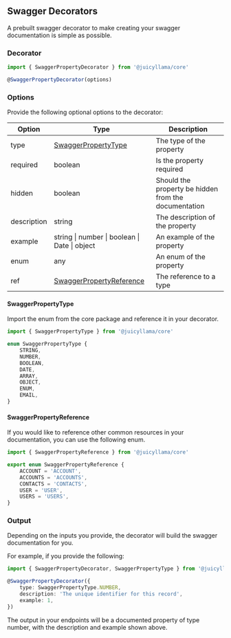 ## Swagger Decorators

A prebuilt swagger decorator to make creating your swagger documentation is simple as possible.

### Decorator

```typescript
import { SwaggerPropertyDecorator } from '@juicyllama/core'

@SwaggerPropertyDecorator(options)
```

### Options

Provide the following optional options to the decorator:

| Option      | Type                                                  | Description                                          |
| ----------- | ----------------------------------------------------- | ---------------------------------------------------- |
| type        | [SwaggerPropertyType](#swaggerPropertyType)           | The type of the property                             |
| required    | boolean                                               | Is the property required                             |
| hidden      | boolean                                               | Should the property be hidden from the documentation |
| description | string                                                | The description of the property                      |
| example     | string \| number \| boolean \| Date \| object         | An example of the property                           |
| enum        | any                                                   | An enum of the property                              |
| ref         | [SwaggerPropertyReference](#swaggerPropertyReference) | The reference to a type                              |

#### SwaggerPropertyType

Import the enum from the core package and reference it in your decorator.

```typescript
import { SwaggerPropertyType } from '@juicyllama/core'

enum SwaggerPropertyType {
	STRING,
	NUMBER,
	BOOLEAN,
	DATE,
	ARRAY,
	OBJECT,
	ENUM,
	EMAIL,
}
```

#### SwaggerPropertyReference

If you would like to reference other common resources in your documentation, you can use the following enum.

```typescript
import { SwaggerPropertyReference } from '@juicyllama/core'

export enum SwaggerPropertyReference {
	ACCOUNT = 'ACCOUNT',
	ACCOUNTS = 'ACCOUNTS',
	CONTACTS = 'CONTACTS',
	USER = 'USER',
	USERS = 'USERS',
}
```

### Output

Depending on the inputs you provide, the decorator will build the swagger documentation for you.

For example, if you provide the following:

```typescript
import { SwaggerPropertyDecorator, SwaggerPropertyType } from '@juicyllama/core'

@SwaggerPropertyDecorator({
    type: SwaggerPropertyType.NUMBER,
    description: 'The unique identifier for this record',
    example: 1,
})
```

The output in your endpoints will be a documented property of type number, with the description and example shown above.
